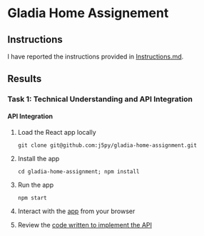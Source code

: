 




# Gladia Home Assignement



## Instructions


I have reported the instructions provided in [Instructions.md](https://github.com/j5py/gladia-home-assignment/blob/main/Instructions.md).




## Results



### Task 1: Technical Understanding and API Integration


#### API Integration

1. Load the React app locally

    ```
    git clone git@github.com:j5py/gladia-home-assignment.git
    ```

2. Install the app

    ```
    cd gladia-home-assignment; npm install
    ```

3. Run the app

    ```
    npm start
    ```

4. Interact with the [app](http://localhost:3000/) from your browser

5. Review the [code written to implement the API](https://github.com/j5py/gladia-home-assignment/blob/main/src/App.js)